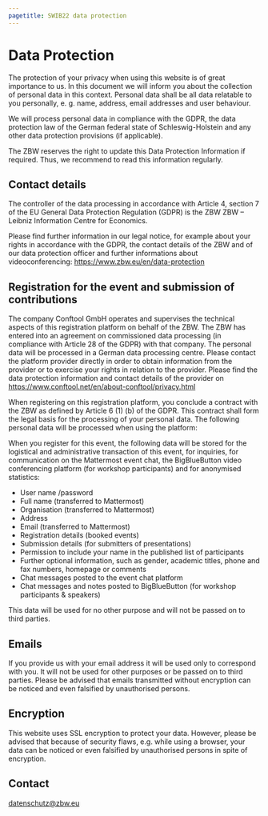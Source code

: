 ```yaml
---
pagetitle: SWIB22 data protection
---
```


# Data Protection

The protection of your privacy when using this website is of great importance to us. In this document we will inform you about the collection of personal data in this context. Personal data shall be all data relatable to you personally, e. g. name, address, email addresses and user behaviour.

We will process personal data in compliance with the GDPR, the data protection law of the German federal state of Schleswig-Holstein and any other data protection provisions (if applicable).

The ZBW reserves the right to update this Data Protection Information if required. Thus, we recommend to read this information regularly.

## Contact details

The controller of the data processing in accordance with Article 4, section 7 of the EU General Data Protection Regulation (GDPR) is the ZBW ZBW &#8211; Leibniz Information Centre for Economics.

Please find further information in our legal notice, for example about your rights in accordance with the GDPR, the contact details of the ZBW and of our data protection officer and further informations about videoconferencing: https://www.zbw.eu/en/data-protection

## Registration for the event and submission of contributions

The company Conftool GmbH operates and supervises the technical aspects of this registration platform on behalf of the ZBW. The ZBW has entered into an agreement on commissioned data processing (in compliance with Article 28 of the GDPR) with that company. The personal data will be processed in a German data processing centre. Please contact the platform provider directly in order to obtain information from the provider or to exercise your rights in relation to the provider. Please find the data protection information and contact details of the provider on https://www.conftool.net/en/about-conftool/privacy.html

When registering on this registration platform, you conclude a contract with the ZBW as defined by Article 6 (1) (b) of the GDPR. This contract shall form the legal basis for the processing of your personal data. The following personal data will be processed when using the platform:

When you register for this event, the following data will be stored for the logistical and administrative transaction of this event, for inquiries, for communication on the Mattermost event chat, the BigBlueButton video conferencing platform (for workshop participants) and for anonymised statistics:

* User name /password
* Full name (transferred to Mattermost)
* Organisation (transferred to Mattermost)
* Address
* Email (transferred to Mattermost)
* Registration details (booked events)
* Submission details (for submitters of presentations)
* Permission to include your name in the published list of participants
* Further optional information, such as gender, academic titles, phone and fax numbers, homepage or comments
* Chat messages posted to the event chat platform
* Chat messages and notes posted to BigBlueButton (for workshop participants & speakers)

This data will be used for no other purpose and will not be passed on to third parties.

## Emails

If you provide us with your email address it will be used only to correspond with you. It will not be used for other purposes or be passed on to third parties. Please be advised that emails transmitted without encryption can be noticed and even falsified by unauthorised persons.

## Encryption

This website uses SSL encryption to protect your data. However, please be advised that because of security flaws, e.g. while using a browser, your data can be noticed or even falsified by unauthorised persons in spite of encryption.

## Contact

datenschutz@zbw.eu



